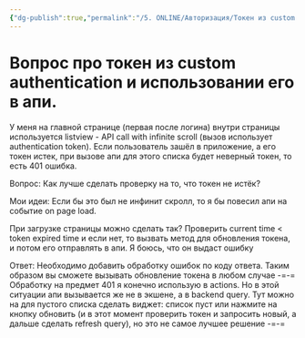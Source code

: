```yaml
---
{"dg-publish":true,"permalink":"/5. ONLINE/Авторизация/Токен из custom authentication/","created":"2024-10-30T17:01:06.525-03:00","updated":"2024-10-30T17:01:06.525-03:00"}
---
```



# Вопрос про токен из custom authentication и использовании его в апи. 

У меня на главной странице (первая после логина) внутри страницы используется listview - API call with infinite scroll (вызов использует authentication token). 
Если пользователь зашёл в приложение, а его токен истек, при вызове апи для этого списка будет неверный токен, то есть 401 ошибка. 

Вопрос: Как лучше сделать проверку на то, что токен не истёк?

Мои идеи:
Если бы это был не инфинит скролл, то я бы повесил апи на событие on page load.

При загрузке страницы можно сделать так?
Проверить current time < token expired time и если нет, то вызвать метод для обновления токена, и потом его отправлять в апи. 
Я боюсь, что он выдаст ошибку

Ответ:
Необходимо добавить обработку ошибок по коду ответа. Таким образом вы сможете вызывать обновление токена в любом случае
-=-=
Обработку на предмет 401 я конечно использую в actions. Но в этой ситуации апи вызывается же не в экшене, а в backend query. 
Тут можно на для пустого списка сделать виджет: список пуст или нажмите на кнопку обновить (и в этот момент проверить токен и запросить новый, а дальше сделать refresh query), но это не самое лучшее решение
-=-=